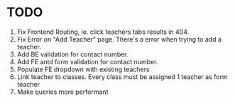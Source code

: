 # TODO

1. Fix Frontend Routing, ie. click teachers tabs results in 404.
2. Fix Error on "Add Teacher" page. There's a error when trying to add a teacher.
3. Add BE validation for contact number.
4. Add FE antd form validation for contact number.
5. Populate FE dropdown with existing teachers
6. Link teacher to classes. Every class must be assigned 1 teacher as form teacher
7. Make queries more performant
